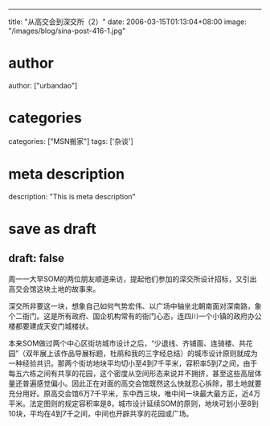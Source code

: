 
---
title: "从高交会到深交所（2）"
date: 2006-03-15T01:13:04+08:00
image: "/images/blog/sina-post-416-1.jpg"
# author
author: ["urbandao"]
# categories
categories: ["MSN搬家"]
tags: ['杂谈']
# meta description
description: "This is meta description"
# save as draft
draft: false
---

周一一大早SOM的两位朋友顺道来访，提起他们参加的深交所设计招标，又引出高交会馆这块土地的故事来。

深交所非要这一块，想象自己如何气势宏伟、以广场中轴坐北朝南面对深南路，象个二衙门。这是所有政府、国企机构常有的衙门心态，连四川一个小镇的政府办公楼都要建成天安门城楼状。

本来SOM做过两个中心区街坊城市设计之后，“少退线、齐铺面、连骑楼、共花园”（双年展上该作品导展标题，杜鹃和我的三字经总结）的城市设计原则就成为一种经验共识。那两个街坊地块平均切小至4到7千平米，容积率5到7之间，由于每五六栋之间有共享的花园，这个密度从空间形态来说并不拥挤，甚至这些高层体量还普遍感觉偏小。因此正在对面的高交会馆既然这么快就忍心拆除，那土地就要充分用好。原高交会馆6万7千平米，东中西三块，唯中间一块最大最方正，近4万平米。法定图则的规定容积率是8，城市设计延续SOM的原则，地块可划小至8到10块，平均在4到7千之间，中间也开辟共享的花园或广场。
